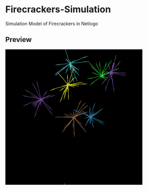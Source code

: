 # Firecrackers-Simulation
Simulation Model of Firecrackers in Netlogo

## Preview
![alt text](https://github.com/Voidle/Firecrackers-Simulation/blob/master/fc.png)


